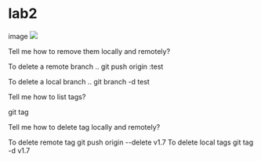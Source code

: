 # lab2
image
![](https://helpx.adobe.com/content/dam/help/en/photoshop/using/convert-color-image-black-white/jcr_content/main-pars/before_and_after/image-before/Landscape-Color.jpg)

Tell me how to remove them locally and remotely?

To delete a remote branch .. git push origin :test

To delete a local branch .. git branch -d test

Tell me how to list tags?

git tag

Tell me how to delete tag locally and remotely?

To delete remote tag git push origin --delete v1.7 To delete local tags git tag -d v1.7
